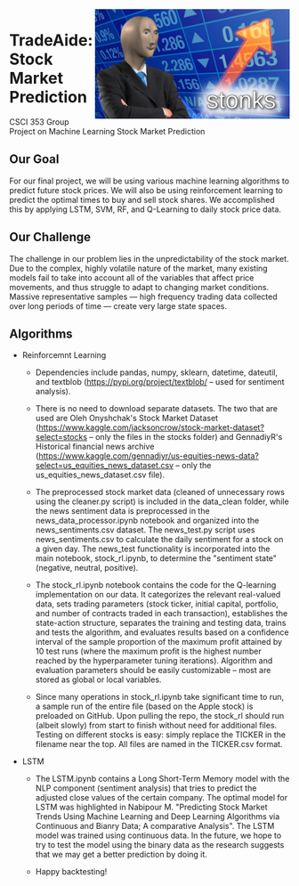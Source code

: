 <img align="right" src="stonks.jpg" alt="stonks" width="350">

# TradeAide: Stock Market Prediction
CSCI 353 Group Project on Machine Learning Stock Market Prediction

## Our Goal
For our final project, we will be using various machine learning algorithms to predict future stock prices. We will also be using reinforcement learning to predict the optimal times to buy and sell stock shares. We accomplished this by applying LSTM, SVM, RF, and Q-Learning to daily stock price data.

## Our Challenge
The challenge in our problem lies in the unpredictability of the stock market. Due to the complex, highly volatile nature of the market, many existing models fail to take into account all of the variables that affect price movements, and thus struggle to adapt to changing market conditions. Massive representative samples — high frequency trading data collected over long periods of time — create very large state spaces.

## Algorithms

- Reinforcemnt Learning

  - Dependencies include pandas, numpy, sklearn, datetime, dateutil, and textblob (https://pypi.org/project/textblob/ – used for sentiment analysis).

  - There is no need to download separate datasets. The two that are used are Oleh Onyshchak's Stock Market Dataset (https://www.kaggle.com/jacksoncrow/stock-market-dataset?select=stocks – only the files in the stocks folder) and GennadiyR's Historical financial news archive (https://www.kaggle.com/gennadiyr/us-equities-news-data?select=us_equities_news_dataset.csv – only the us_equities_news_dataset.csv file).

  - The preprocessed stock market data (cleaned of unnecessary rows using the cleaner.py script) is included in the data_clean folder, while the news sentiment data is preprocessed in the news_data_processor.ipynb notebook and organized into the news_sentiments.csv dataset. The news_test.py script uses news_sentiments.csv to calculate the daily sentiment for a stock on a given day. The news_test functionality is incorporated into the main notebook, stock_rl.ipynb, to determine the "sentiment state" (negative, neutral, positive).

  - The stock_rl.ipynb notebook contains the code for the Q-learning implementation on our data. It categorizes the relevant real-valued data, sets trading parameters (stock ticker, initial capital, portfolio, and number of contracts traded in each transaction), establishes the state-action structure, separates the training and testing data, trains and tests the algorithm, and evaluates results based on a confidence interval of the sample proportion of the maximum profit attained by 10 test runs (where the maximum profit is the highest number reached by the hyperparameter tuning iterations). Algorithm and evaluation parameters should be easily customizable – most are stored as global or local variables.

  - Since many operations in stock_rl.ipynb take significant time to run, a sample run of the entire file (based on the Apple stock) is preloaded on GitHub. Upon pulling the repo, the stock_rl should run (albeit slowly) from start to finish without need for additional files. Testing on different stocks is easy: simply replace the TICKER in the filename near the top. All files are named in the TICKER.csv format.

- LSTM

  - The LSTM.ipynb contains a Long Short-Term Memory model with the NLP component (sentiment analysis) that tries to predict the adjusted close values of the certain company. The optimal model for LSTM was highlighted in Nabipour M. "Predicting Stock Market Trends Using Machine Learning and Deep Learning Algorithms via Continuous and Bianry Data; A comparative Analysis". The LSTM model was trained using continuous data. In the future, we hope to try to test the model using the binary data as the research suggests that we may get a better prediction by doing it.

  - Happy backtesting!

